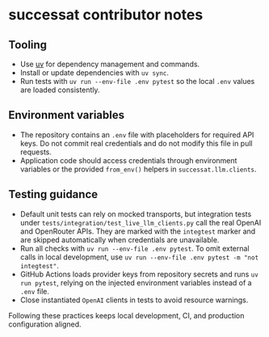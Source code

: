 # successat contributor notes

## Tooling
- Use [uv](https://docs.astral.sh/uv/) for dependency management and commands.
- Install or update dependencies with `uv sync`.
- Run tests with `uv run --env-file .env pytest` so the local `.env` values are
  loaded consistently.

## Environment variables
- The repository contains an `.env` file with placeholders for required API
  keys. Do not commit real credentials and do not modify this file in pull
  requests.
- Application code should access credentials through environment variables or
  the provided `from_env()` helpers in `successat.llm.clients`.

## Testing guidance
- Default unit tests can rely on mocked transports, but integration tests under
  `tests/integration/test_live_llm_clients.py` call the real OpenAI and
  OpenRouter APIs. They are marked with the `integtest` marker and are skipped
  automatically when credentials are unavailable.
- Run all checks with `uv run --env-file .env pytest`. To omit external calls in
  local development, use `uv run --env-file .env pytest -m "not integtest"`.
- GitHub Actions loads provider keys from repository secrets and runs
  `uv run pytest`, relying on the injected environment variables instead of a
  `.env` file.
- Close instantiated `OpenAI` clients in tests to avoid resource warnings.

Following these practices keeps local development, CI, and production
configuration aligned.

